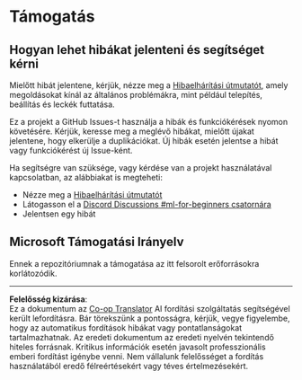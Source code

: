 <!--
CO_OP_TRANSLATOR_METADATA:
{
  "original_hash": "09623d7343ff1c26ff4f198c1b2d3176",
  "translation_date": "2025-10-03T12:20:42+00:00",
  "source_file": "SUPPORT.md",
  "language_code": "hu"
}
-->
# Támogatás
## Hogyan lehet hibákat jelenteni és segítséget kérni  

Mielőtt hibát jelentene, kérjük, nézze meg a [Hibaelhárítási útmutatót](TROUBLESHOOTING.md), amely megoldásokat kínál az általános problémákra, mint például telepítés, beállítás és leckék futtatása.

Ez a projekt a GitHub Issues-t használja a hibák és funkciókérések nyomon követésére. Kérjük, keresse meg a meglévő hibákat, mielőtt újakat jelentene, hogy elkerülje a duplikációkat. Új hibák esetén jelentse a hibát vagy funkciókérést új Issue-ként.

Ha segítségre van szüksége, vagy kérdése van a projekt használatával kapcsolatban, az alábbiakat is megteheti:
- Nézze meg a [Hibaelhárítási útmutatót](TROUBLESHOOTING.md)
- Látogasson el a [Discord Discussions #ml-for-beginners csatornára](https://aka.ms/foundry/discord)
- Jelentsen egy hibát

## Microsoft Támogatási Irányelv  

Ennek a repozitóriumnak a támogatása az itt felsorolt erőforrásokra korlátozódik.

---

**Felelősség kizárása**:  
Ez a dokumentum az [Co-op Translator](https://github.com/Azure/co-op-translator) AI fordítási szolgáltatás segítségével került lefordításra. Bár törekszünk a pontosságra, kérjük, vegye figyelembe, hogy az automatikus fordítások hibákat vagy pontatlanságokat tartalmazhatnak. Az eredeti dokumentum az eredeti nyelvén tekintendő hiteles forrásnak. Kritikus információk esetén javasolt professzionális emberi fordítást igénybe venni. Nem vállalunk felelősséget a fordítás használatából eredő félreértésekért vagy téves értelmezésekért.